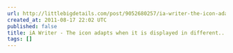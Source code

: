 ```yaml
---
url: http://littlebigdetails.com/post/9052680257/ia-writer-the-icon-adapts-when-it-is-displayed
created_at: 2011-08-17 22:02 UTC
published: false
title: iA Writer - The icon adapts when it is displayed in different...
tags: []
---
```




